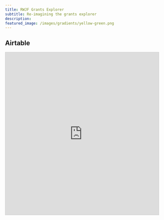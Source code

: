 ```yaml
---
title: RWJF Grants Explorer
subtitle: Re-imagining the grants explorer
description: 
featured_image: /images/gradients/yellow-green.png
---
```


## Airtable
<iframe class="airtable-embed" src="https://airtable.com/embed/shrZ3n4nn5GqyBLYd?backgroundColor=green&viewControls=on" frameborder="0" onmousewheel="" width="100%" height="533" style="background: transparent; border: 1px solid #ccc;"></iframe>
